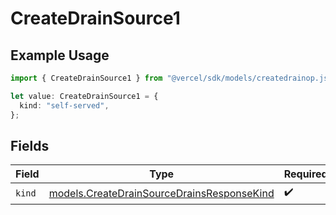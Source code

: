 # CreateDrainSource1

## Example Usage

```typescript
import { CreateDrainSource1 } from "@vercel/sdk/models/createdrainop.js";

let value: CreateDrainSource1 = {
  kind: "self-served",
};
```

## Fields

| Field                                                                                          | Type                                                                                           | Required                                                                                       | Description                                                                                    |
| ---------------------------------------------------------------------------------------------- | ---------------------------------------------------------------------------------------------- | ---------------------------------------------------------------------------------------------- | ---------------------------------------------------------------------------------------------- |
| `kind`                                                                                         | [models.CreateDrainSourceDrainsResponseKind](../models/createdrainsourcedrainsresponsekind.md) | :heavy_check_mark:                                                                             | N/A                                                                                            |